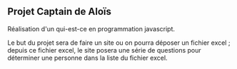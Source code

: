 ## Projet Captain de Aloïs

Réalisation d'un qui-est-ce en programmation javascript.

Le but du projet sera de faire un site ou on pourra déposer un fichier excel ; depuis ce fichier excel, le site posera une série de questions pour déterminer une personne dans la liste du fichier excel.
